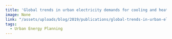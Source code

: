 ```yaml
---
title: 'Global trends in urban electricity demands for cooling and heating'
image: None
link: "/assets/uploads/blog/2019/publications/global-trends-in-urban-electricity-demands-for-cooling-and-heating.pdf"
tags:
  - Urban Energy Planning
---
```

